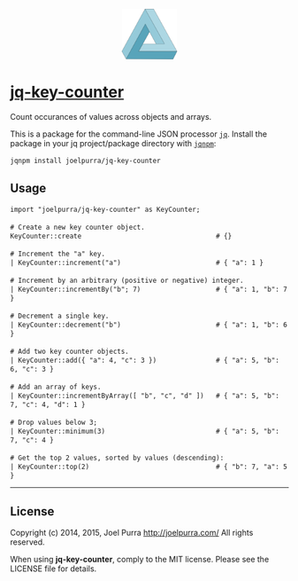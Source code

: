 <p align="center">
  <a href="https://github.com/joelpurra/jqnpm"><img src="https://raw.githubusercontent.com/joelpurra/jqnpm/master/resources/logotype/penrose-triangle.svg?sanitize=true" alt="jqnpm logotype, a Penrose triangle" width="100" border="0" /></a>
</p>

# [jq-key-counter](https://github.com/joelpurra/jq-key-counter)

Count occurances of values across objects and arrays.

This is a package for the command-line JSON processor [`jq`](https://stedolan.github.io/jq/). Install the package in your jq project/package directory with [`jqnpm`](https://github.com/joelpurra/jqnpm):

```bash
jqnpm install joelpurra/jq-key-counter
```



## Usage


```jq
import "joelpurra/jq-key-counter" as KeyCounter;

# Create a new key counter object.
KeyCounter::create									# {}

# Increment the "a" key.
| KeyCounter::increment("a")						# { "a": 1 }

# Increment by an arbitrary (positive or negative) integer.
| KeyCounter::incrementBy("b"; 7)					# { "a": 1, "b": 7 }

# Decrement a single key.
| KeyCounter::decrement("b")						# { "a": 1, "b": 6 }

# Add two key counter objects.
| KeyCounter::add({ "a": 4, "c": 3 })				# { "a": 5, "b": 6, "c": 3 }

# Add an array of keys.
| KeyCounter::incrementByArray([ "b", "c", "d" ])	# { "a": 5, "b": 7, "c": 4, "d": 1 }

# Drop values below 3;
| KeyCounter::minimum(3)							# { "a": 5, "b": 7, "c": 4 }

# Get the top 2 values, sorted by values (descending):
| KeyCounter::top(2)								# { "b": 7, "a": 5 }
```



---

## License
Copyright (c) 2014, 2015, Joel Purra <http://joelpurra.com/>
All rights reserved.

When using **jq-key-counter**, comply to the MIT license. Please see the LICENSE file for details.
